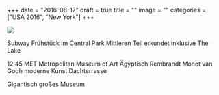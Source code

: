 +++
date = "2016-08-17"
draft = true
title = ""
image = ""
categories = ["USA 2016", "New York"]
+++


![](/images/2016-08-17_.jpg)

Subway
Frühstück im Central Park
Mittleren Teil erkundet inklusive The Lake

12:45 MET Metropolitan Museum of Art
Ägyptisch
Rembrandt
Monet
van Gogh
moderne Kunst
Dachterrasse

Gigantisch großes Museum
